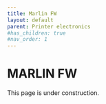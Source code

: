 ```yaml
---
title: Marlin FW
layout: default
parent: Printer electronics
#has_children: true
#nav_order: 1
---
```

# MARLIN FW
This page is under construction.
